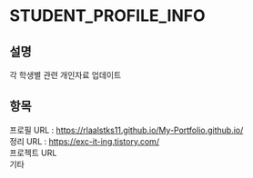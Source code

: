 # STUDENT_PROFILE_INFO
설명
---
각 학생별 관련 개인자료 업데이트 

항목
---
프로필 URL : https://rlaalstks11.github.io/My-Portfolio.github.io/ <br/>
정리 URL : https://exc-it-ing.tistory.com/ <br/>
프로젝트 URL <br/>
기타 
